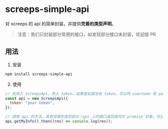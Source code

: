 # screeps-simple-api

对 screeps 的 api 的简单封装，并提供**完善的类型声明**。

> 注意：我们只封装部分常用的接口，如发现部分接口未封装，欢迎提 PR

## 用法

1. 安装

```bash
npm install screeps-simple-api
```

2. 使用

```javascript
// 先导入 ScreepsApi，传入 token。如果是私服没有 token，可以传 username 和 password
const api = new ScreepsApi({
  token: "your token",
});

// 调用 api 的方法，具有完善的类型提示！api 上的接口返回值均为 promise 对象，可以使用 async/await 或者 .then() 来处理
api.getMyInfo().then((res) => console.log(res));
```
